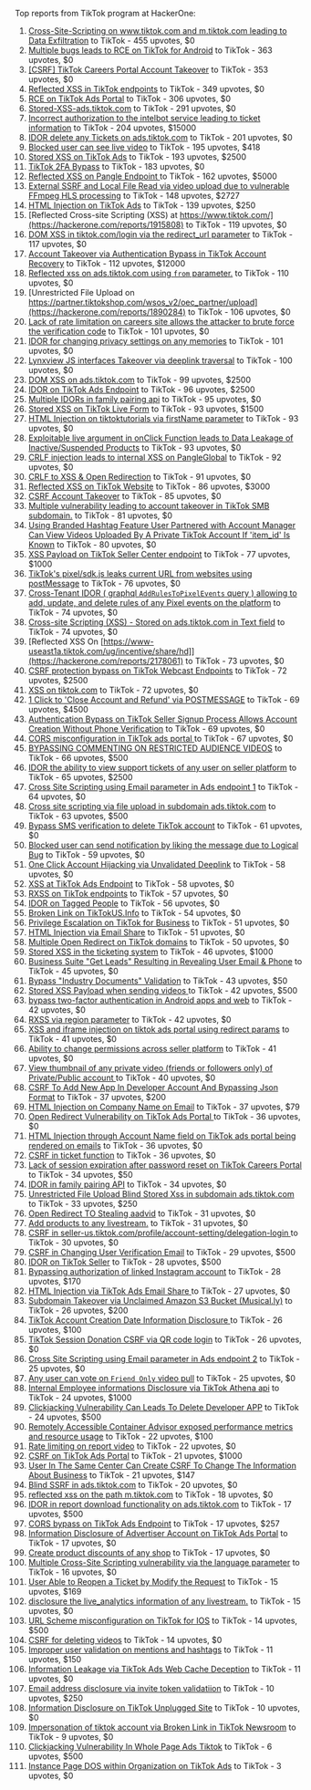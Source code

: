 Top reports from TikTok program at HackerOne:

1. [Cross-Site-Scripting on www.tiktok.com and m.tiktok.com leading to Data Exfiltration](https://hackerone.com/reports/968082) to TikTok - 455 upvotes, $0
2. [Multiple bugs leads to RCE on TikTok for Android](https://hackerone.com/reports/1065500) to TikTok - 363 upvotes, $0
3. [[CSRF] TikTok Careers Portal Account Takeover](https://hackerone.com/reports/1010522) to TikTok - 353 upvotes, $0
4. [Reflected XSS in TikTok endpoints](https://hackerone.com/reports/1350887) to TikTok - 349 upvotes, $0
5. [RCE on TikTok Ads Portal](https://hackerone.com/reports/1024575) to TikTok - 306 upvotes, $0
6. [Stored-XSS-ads.tiktok.com](https://hackerone.com/reports/2306491) to TikTok - 291 upvotes, $0
7. [Incorrect authorization to the intelbot service leading to ticket information](https://hackerone.com/reports/1328546) to TikTok - 204 upvotes, $15000
8. [IDOR delete any Tickets on ads.tiktok.com](https://hackerone.com/reports/1475520) to TikTok - 201 upvotes, $0
9. [Blocked user can see live video](https://hackerone.com/reports/1067967) to TikTok - 195 upvotes, $418
10. [Stored XSS on TikTok Ads](https://hackerone.com/reports/1504202) to TikTok - 193 upvotes, $2500
11. [TikTok 2FA Bypass](https://hackerone.com/reports/1247108) to TikTok - 183 upvotes, $0
12. [Reflected XSS on Pangle Endpoint ](https://hackerone.com/reports/2352968) to TikTok - 162 upvotes, $5000
13. [External SSRF and Local File Read via video upload due to vulnerable FFmpeg HLS processing](https://hackerone.com/reports/1062888) to TikTok - 148 upvotes, $2727
14. [HTML Injection on TikTok Ads](https://hackerone.com/reports/2299529) to TikTok - 139 upvotes, $250
15. [Reflected Cross-site Scripting (XSS) at https://www.tiktok.com/](https://hackerone.com/reports/1915808) to TikTok - 119 upvotes, $0
16. [DOM XSS in tiktok.com/login via the redirect_url parameter](https://hackerone.com/reports/2583874) to TikTok - 117 upvotes, $0
17. [Account Takeover via Authentication Bypass in TikTok Account Recovery](https://hackerone.com/reports/2443228) to TikTok - 112 upvotes, $12000
18. [Reflected xss on ads.tiktok.com using `from` parameter.](https://hackerone.com/reports/1452375) to TikTok - 110 upvotes, $0
19. [Unrestricted File Upload on https://partner.tiktokshop.com/wsos_v2/oec_partner/upload](https://hackerone.com/reports/1890284) to TikTok - 106 upvotes, $0
20. [Lack of rate limitation on careers site allows the attacker to brute force the verification code](https://hackerone.com/reports/1075827) to TikTok - 101 upvotes, $0
21. [IDOR for changing privacy settings on any memories](https://hackerone.com/reports/1733627) to TikTok - 101 upvotes, $0
22. [Lynxview JS interfaces Takeover via deeplink traversal](https://hackerone.com/reports/2417516) to TikTok - 100 upvotes, $0
23. [DOM XSS on ads.tiktok.com](https://hackerone.com/reports/1549451) to TikTok - 99 upvotes, $2500
24. [IDOR on TikTok Ads Endpoint](https://hackerone.com/reports/1527906) to TikTok - 96 upvotes, $2500
25. [Multiple IDORs in family pairing api](https://hackerone.com/reports/1286332) to TikTok - 95 upvotes, $0
26. [Stored XSS on TikTok Live Form](https://hackerone.com/reports/1542703) to TikTok - 93 upvotes, $1500
27. [HTML Injection on tiktoktutorials via firstName parameter](https://hackerone.com/reports/1343492) to TikTok - 93 upvotes, $0
28. [Exploitable live argument in onClick Function leads to Data Leakage of Inactive/Suspended Products](https://hackerone.com/reports/2295958) to TikTok - 93 upvotes, $0
29. [CRLF injection leads to internal XSS on PangleGlobal](https://hackerone.com/reports/2189960) to TikTok - 92 upvotes, $0
30. [CRLF to XSS & Open Redirection](https://hackerone.com/reports/2012519) to TikTok - 91 upvotes, $0
31. [Reflected XSS on TikTok Website](https://hackerone.com/reports/1378413) to TikTok - 86 upvotes, $3000
32. [CSRF Account Takeover](https://hackerone.com/reports/1253462) to TikTok - 85 upvotes, $0
33. [Multiple vulnerability leading to account takeover in TikTok SMB subdomain.](https://hackerone.com/reports/1404612) to TikTok - 81 upvotes, $0
34. [Using Branded Hashtag Feature User Partnered with Account Manager Can View Videos Uploaded By A Private TikTok Account If 'item_id' Is Known](https://hackerone.com/reports/2209429) to TikTok - 80 upvotes, $0
35. [XSS Payload on TikTok Seller Center endpoint](https://hackerone.com/reports/1554048) to TikTok - 77 upvotes, $1000
36. [TikTok's pixel/sdk.js leaks current URL from websites using postMessage](https://hackerone.com/reports/1598749) to TikTok - 76 upvotes, $0
37. [Cross-Tenant IDOR ( graphql `AddRulesToPixelEvents` query ) allowing to add, update, and delete rules of any Pixel events on the platform](https://hackerone.com/reports/984965) to TikTok - 74 upvotes, $0
38. [Cross-site Scripting (XSS) - Stored on ads.tiktok.com in Text  field](https://hackerone.com/reports/1376961) to TikTok - 74 upvotes, $0
39. [Reflected XSS On [https://www-useast1a.tiktok.com/ug/incentive/share/hd]](https://hackerone.com/reports/2178061) to TikTok - 73 upvotes, $0
40. [CSRF protection bypass on TikTok Webcast Endpoints](https://hackerone.com/reports/1543234) to TikTok - 72 upvotes, $2500
41. [XSS on tiktok.com](https://hackerone.com/reports/1322104) to TikTok - 72 upvotes, $0
42. [1 Click to 'Close Account and Refund' via POSTMESSAGE](https://hackerone.com/reports/1897443) to TikTok - 69 upvotes, $4500
43. [Authentication Bypass on TikTok Seller Signup Process Allows Account Creation Without Phone Verification](https://hackerone.com/reports/2286745) to TikTok - 69 upvotes, $0
44. [CORS misconfiguration in TikTok ads portal ](https://hackerone.com/reports/1006524) to TikTok - 67 upvotes, $0
45. [BYPASSING COMMENTING ON RESTRICTED  AUDIENCE VIDEOS](https://hackerone.com/reports/1337351) to TikTok - 66 upvotes, $500
46. [IDOR the ability to view support tickets of any user on seller platform](https://hackerone.com/reports/1392630) to TikTok - 65 upvotes, $2500
47. [Cross Site Scripting using Email parameter in Ads endpoint 1](https://hackerone.com/reports/953041) to TikTok - 64 upvotes, $0
48. [Cross site scripting via file upload in subdomain ads.tiktok.com](https://hackerone.com/reports/1433125) to TikTok - 63 upvotes, $500
49. [Bypass SMS verification to delete TikTok account](https://hackerone.com/reports/964467) to TikTok - 61 upvotes, $0
50. [Blocked user can send notification by liking the message due to Logical Bug](https://hackerone.com/reports/1083421) to TikTok - 59 upvotes, $0
51. [One Click Account Hijacking via Unvalidated Deeplink](https://hackerone.com/reports/1500614) to TikTok - 58 upvotes, $0
52. [XSS at TikTok Ads Endpoint](https://hackerone.com/reports/1683129) to TikTok - 58 upvotes, $0
53. [RXSS on TikTok endpoints](https://hackerone.com/reports/2280863) to TikTok - 57 upvotes, $0
54. [IDOR on Tagged People](https://hackerone.com/reports/1555376) to TikTok - 56 upvotes, $0
55. [Broken Link on TikTokUS.Info](https://hackerone.com/reports/1338457) to TikTok - 54 upvotes, $0
56. [Privilege Escalation on TikTok for Business](https://hackerone.com/reports/1505567) to TikTok - 51 upvotes, $0
57. [HTML Injection via Email Share](https://hackerone.com/reports/1490311) to TikTok - 51 upvotes, $0
58. [Multiple Open Redirect on TikTok domains](https://hackerone.com/reports/2221547) to TikTok - 50 upvotes, $0
59. [Stored XSS in the ticketing system](https://hackerone.com/reports/1694037) to TikTok - 46 upvotes, $1000
60. [Business Suite "Get Leads" Resulting in Revealing User Email & Phone](https://hackerone.com/reports/1744194) to TikTok - 45 upvotes, $0
61. [Bypass "Industry Documents" Validation](https://hackerone.com/reports/997514) to TikTok - 43 upvotes, $50
62. [Stored XSS Payload when sending videos ](https://hackerone.com/reports/1536046) to TikTok - 42 upvotes, $500
63. [bypass two-factor authentication in Android apps and web](https://hackerone.com/reports/1747978) to TikTok - 42 upvotes, $0
64. [RXSS via region parameter](https://hackerone.com/reports/2251191) to TikTok - 42 upvotes, $0
65. [XSS and iframe injection on tiktok ads portal using redirect params](https://hackerone.com/reports/1514554) to TikTok - 41 upvotes, $0
66. [Ability to change permissions across seller platform](https://hackerone.com/reports/1783001) to TikTok - 41 upvotes, $0
67. [View thumbnail of any private video (friends or followers only) of Private/Public account ](https://hackerone.com/reports/1498353) to TikTok - 40 upvotes, $0
68. [CSRF To Add New App In Developer Account And Bypassing Json Format](https://hackerone.com/reports/997615) to TikTok - 37 upvotes, $200
69. [HTML Injection on Company Name on Email](https://hackerone.com/reports/1022655) to TikTok - 37 upvotes, $79
70. [Open Redirect Vulnerability on TikTok Ads Portal ](https://hackerone.com/reports/948150) to TikTok - 36 upvotes, $0
71. [HTML Injection through Account Name field on TikTok ads portal being rendered on emails](https://hackerone.com/reports/1066607) to TikTok - 36 upvotes, $0
72. [CSRF in ticket function](https://hackerone.com/reports/1890310) to TikTok - 36 upvotes, $0
73. [Lack of session expiration after password reset on TikTok Careers Portal](https://hackerone.com/reports/997127) to TikTok - 34 upvotes, $50
74. [IDOR in family pairing API](https://hackerone.com/reports/1586950) to TikTok - 34 upvotes, $0
75. [Unrestricted File Upload Blind Stored Xss  in subdomain ads.tiktok.com](https://hackerone.com/reports/1577370) to TikTok - 33 upvotes, $250
76. [Open Redirect TO  Stealing aadvid](https://hackerone.com/reports/1378533) to TikTok - 31 upvotes, $0
77. [Add products to any livestream.](https://hackerone.com/reports/1654657) to TikTok - 31 upvotes, $0
78. [CSRF in seller-us.tiktok.com/profile/account-setting/delegation-login ](https://hackerone.com/reports/2002352) to TikTok - 30 upvotes, $0
79. [CSRF in Changing User Verification Email](https://hackerone.com/reports/1531235) to TikTok - 29 upvotes, $500
80. [IDOR on TikTok Seller](https://hackerone.com/reports/1509057) to TikTok - 28 upvotes, $500
81. [Bypassing authorization of linked Instagram account](https://hackerone.com/reports/1199965) to TikTok - 28 upvotes, $170
82. [HTML Injection via TikTok Ads Email Share ](https://hackerone.com/reports/1376990) to TikTok - 27 upvotes, $0
83. [Subdomain Takeover via Unclaimed Amazon S3 Bucket (Musical.ly)](https://hackerone.com/reports/1102537) to TikTok - 26 upvotes, $200
84. [TikTok Account Creation Date Information Disclosure ](https://hackerone.com/reports/1562020) to TikTok - 26 upvotes, $100
85. [TikTok Session Donation CSRF via QR code login](https://hackerone.com/reports/1133661) to TikTok - 26 upvotes, $0
86. [Cross Site Scripting using Email parameter in Ads endpoint 2](https://hackerone.com/reports/946160) to TikTok - 25 upvotes, $0
87. [Any user can vote on `Friend Only` video pull](https://hackerone.com/reports/1793940) to TikTok - 25 upvotes, $0
88. [Internal Employee informations Disclosure via TikTok Athena api](https://hackerone.com/reports/1575560) to TikTok - 24 upvotes, $1000
89. [Clickjacking Vulnerability Can Leads To Delete Developer APP](https://hackerone.com/reports/1416612) to TikTok - 24 upvotes, $500
90. [Remotely Accessible Container Advisor exposed performance metrics and resource usage](https://hackerone.com/reports/1697599) to TikTok - 22 upvotes, $100
91. [Rate limiting on report video](https://hackerone.com/reports/948146) to TikTok - 22 upvotes, $0
92. [CSRF on TikTok Ads Portal](https://hackerone.com/reports/1087436) to TikTok - 21 upvotes, $1000
93. [User In The Same Center Can Create CSRF To Change The Information About Business](https://hackerone.com/reports/1006306) to TikTok - 21 upvotes, $147
94. [Blind SSRF in ads.tiktok.com](https://hackerone.com/reports/1006599) to TikTok - 20 upvotes, $0
95. [reflected xss on the path m.tiktok.com](https://hackerone.com/reports/1394440) to TikTok - 18 upvotes, $0
96. [IDOR in report download functionality on ads.tiktok.com](https://hackerone.com/reports/1559739) to TikTok - 17 upvotes, $500
97. [CORS bypass on TikTok Ads Endpoint](https://hackerone.com/reports/1001951) to TikTok - 17 upvotes, $257
98. [Information Disclosure of Advertiser Account on TikTok Ads Portal](https://hackerone.com/reports/1018608) to TikTok - 17 upvotes, $0
99. [Create product discounts of any shop](https://hackerone.com/reports/1571578) to TikTok - 17 upvotes, $0
100. [Multiple Cross-Site Scripting vulnerability via the language parameter](https://hackerone.com/reports/953053) to TikTok - 16 upvotes, $0
101. [User Able to Reopen a Ticket by Modify the Request](https://hackerone.com/reports/998993) to TikTok - 15 upvotes, $169
102. [disclosure the live_analytics information of any livestream.](https://hackerone.com/reports/1561299) to TikTok - 15 upvotes, $0
103. [URL Scheme misconfiguration on TikTok for IOS](https://hackerone.com/reports/1437294) to TikTok - 14 upvotes, $500
104. [CSRF for deleting videos](https://hackerone.com/reports/998979) to TikTok - 14 upvotes, $0
105. [Improper user validation on mentions and hashtags](https://hackerone.com/reports/1610316) to TikTok - 11 upvotes, $150
106. [Information Leakage via TikTok Ads Web Cache Deception](https://hackerone.com/reports/1484468) to TikTok - 11 upvotes, $0
107. [Email address disclosure via invite token validatiion](https://hackerone.com/reports/1560072) to TikTok - 10 upvotes, $250
108. [Information Disclosure on TikTok Unplugged Site](https://hackerone.com/reports/1249050) to TikTok - 10 upvotes, $0
109. [Impersonation of tiktok account via Broken Link in TikTok Newsroom](https://hackerone.com/reports/1504294) to TikTok - 9 upvotes, $0
110. [Clickjacking Vulnerability In Whole Page Ads Tiktok](https://hackerone.com/reports/1418857) to TikTok - 6 upvotes, $500
111. [Instance Page DOS  within Organization on TikTok Ads](https://hackerone.com/reports/1478930) to TikTok - 3 upvotes, $0
